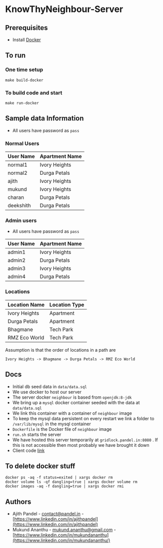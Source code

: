 # KnowThyNeighbour-Server
## Prerequisites
* Install [Docker](https://docs.docker.com/engine/installation/)

## To run
### One time setup
```
make build-docker
```

### To build code and start
```
make run-docker
```

## Sample data Information
* All users have password as `pass`

### Normal Users

| User Name | Apartment Name |
|-----------|----------------|
| normal1   | Ivory Heights  |
| normal2   | Durga Petals   |
| ajith     | Ivory Heights  |
| mukund    | Ivory Heights  |
| charan    | Durga Petals   |
| deekshith | Durga Petals   |

### Admin users
* All users have password as `pass`

| User Name | Apartment Name |
|-----------|----------------|
| admin1    | Ivory Heights  |
| admin2    | Durga Petals   |
| admin3    | Ivory Heights  |
| admin4    | Durga Petals   |


### Locations
| Location Name | Location Type |
|---------------|---------------|
| Ivory Heights | Apartment     |
| Durga Petals  | Apartment     |
| Bhagmane      | Tech Park     |
| RMZ Eco World | Tech Park     |

Assumption is that the order of locations in a path are

`Ivory Heights -> Bhagmane -> Durga Petals -> RMZ Eco World`
## Docs
* Initial db seed data in `data/data.sql`
* We use docker to host our server
* The server docker `neighbour` is based from `openjdk:8-jdk`
* We bring up a `mysql` docker container seeded with the data at `data/data.sql`
* We link this container with a container of `neighbour` image
* To keep the mysql data persistent on every restart we link a folder to `/var/lib/mysql` in the mysql container
* `Dockerfile` is the Docker file of `neighbour` image
* `run.sh` starts the server
* We have hosted this server temporarily at `gridlock.pandel.in:8080` . If this is not accessible then most probably we have brought it down
* Client code [link](https://gitlab.com/mukund_a/LiftThyNeighbour)

## To delete docker stuff
```
docker ps -aq -f status=exited | xargs docker rm 
docker volume ls -qf dangling=true | xargs docker volume rm
docker images -aq -f dangling=true | xargs docker rmi
```


## Authors
* Ajith Pandel - [contact@pandel.in](mailto:contact@pandel.in) - [https://www.linkedin.com/in/ajithpandel](https://www.linkedin.com/in/ajithpandel)
* Mukund Ananthu - [mukund.ananthu@gmail.com](mailto:mukund.ananthu@gmail.com) - [https://www.linkedin.com/in/mukundananthu](https://www.linkedin.com/in/mukundananthu/)